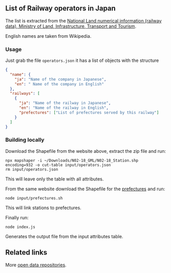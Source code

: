 ## List of Railway operators in Japan

The list is extracted from the [National Land numerical information (railway data), Ministry of Land, Infrastructure, Transport and Tourism](http://nlftp.mlit.go.jp/ksj/gml/datalist/KsjTmplt-N02-v2_3.html).

English names are taken from Wikipedia.

### Usage

Just grab the file `operators.json` it has a list of objects with the structure

```json
{
  "name": {
    "ja": "Name of the company in Japanese",
    "en": " Name of the company in English"
  },
  "railways": [
    {
      "ja": "Name of the railway in Japanese",
      "en": "Name of the railway in English",
      "prefectures": ["List of prefectures served by this railway"]
    }
  ]
}
```

### Building locally

Download the Shapefile from the website above, extract the zip file and run:

```
npx mapshaper -i ~/Downloads/N02-18_GML/N02-18_Station.shp encoding=932 -o cut-table input/operators.json
rm input/operators.json
```

This will leave only the table with all attributes.

From the same website download the Shapefile for the [prefectures](http://nlftp.mlit.go.jp/ksj/gml/datalist/KsjTmplt-N03-v2_3.html) and run:

```
node input/prefectures.sh
```

This will link stations to prefectures.

Finally run:

```
node index.js
```

Generates the output file from the input attributes table.

## Related links

More [open data repositories](https://github.com/piuccio?utf8=%E2%9C%93&tab=repositories&q=open-data-jp&type=&language=).

